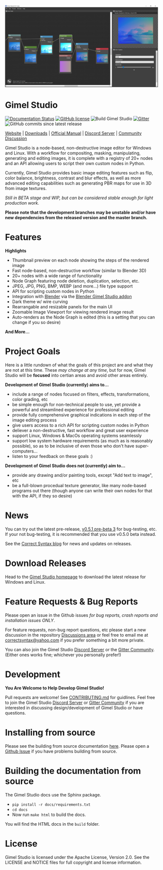 !["Gimel Studio"](/screenshots/gimel-studio-ui-03.jpg?raw=true "Gimel Studio")

Gimel Studio
============

[![Documentation Status](https://readthedocs.org/projects/gimel-studio/badge/?version=latest)](https://gimel-studio.readthedocs.io/en/latest/?badge=latest)
[![GitHub license](https://img.shields.io/github/license/Correct-Syntax/Gimel-Studio?color=light-green)](https://github.com/Correct-Syntax/Gimel-Studio/blob/master/LICENSE)
![Build Gimel Studio](https://github.com/Correct-Syntax/Gimel-Studio/workflows/Build%20Gimel%20Studio/badge.svg)
[![Gitter](https://badges.gitter.im/Gimel-Studio/community.svg)](https://gitter.im/Gimel-Studio/community?utm_source=badge&utm_medium=badge)
![GitHub commits since latest release](https://img.shields.io/github/commits-since/Correct-Syntax/Gimel-Studio/latest?style=flat)


[Website](https://correctsyntax.com/projects/gimel-studio/) | [Downloads](https://correctsyntax.com/projects/gimel-studio/#download) | [Official Manual](https://gimel-studio.readthedocs.io/en/latest/) | [Discord Server](https://discord.gg/RqwbDrVDpK) | [Community Discussion](https://github.com/Correct-Syntax/Gimel-Studio/discussions)


Gimel Studio is a node-based, non-destructive image editor for Windows and Linux. With a workflow for compositing, masking, manipulating, generating and editing images, it is complete with a registry of 20+ nodes and an API allowing users to script their own custom nodes in Python.

Currently, Gimel Studio provides basic image editing features such as flip, color balance, brightness, contrast and blur effects, as well as more advanced editing capabilities such as generating PBR maps for use in 3D from image textures.

*Still in BETA stage and WIP, but can be considered stable enough for light production work.*

**Please note that the development branches may be unstable and/or have new dependencies from the released version and the master branch.**


# Features

**Highlights**

  * Thumbnail preview on each node showing the steps of the rendered image
  * Fast node-based, non-destructive workflow (similar to Blender 3D)
  * 20+ nodes with a wide range of functionality
  * Node Graph featuring node deletion, duplication, selection, etc.
  * JPEG, JPG, PNG, BMP, WEBP (and more...) file type support
  * API for scripting custom nodes in Python
  * Integration with [Blender](https://blender.org) via the [Blender Gimel Studio addon](https://github.com/Correct-Syntax/Blender-Gimel-Studio-Addon)
  * Dark theme w/ wire curving
  * Rearrangable and resizable panels for the main UI
  * Zoomable Image Viewport for viewing rendered image result
  * Auto-renders as the Node Graph is edited (this is a setting that you can change if you so desire)

**And More...**


# Project Goals

Here is a little rundown of what the goals of this project are and what they are not at this time. These *may change at any time*, but for now, Gimel Studio will be **focused** into certian areas and avoid other areas entirely.

**Development of Gimel Studio (currently) aims to...**

* include a range of nodes focused on filters, effects, transformations, color grading, etc
* be simple enough for non-technical people to use, yet provide a powerful and streamlined experience for professional editing
* provide fully comprehensive graphical indications in each step of the image editing process
* give users access to a rich API for scripting custom nodes in Python
* deliever a non-destructive, fast workflow and great user experience
* support Linux, Windows & MacOs operating systems seamlessly
* support low system hardware requirements (as much as is reasonably possible), so as to be inclusive of even those who don't have super-computers...
* listen to your feedback on these goals :)

**Development of Gimel Studio does not (currently) aim to...**

* provide any drawing and/or painting tools, except "Add text to image", etc
* be a full-blown procedual texture generator, like many node-based programs out there (though anyone can write their own nodes for that with the API, if they so desire)


# News

You can try out the latest pre-release, [v0.5.1 pre-beta 3](https://github.com/Correct-Syntax/Gimel-Studio/releases/tag/v0.5.1-pre-beta3) for bug-testing, etc. If your not bug-testing, it is recommended that you use v0.5.0 beta instead.

See the <a href="https://correctsyntax.com/blog/">Correct Syntax blog</a> for news and updates on releases.


# Download Releases

Head to the <a href="https://correctsyntax.com/projects/gimel-studio/">Gimel Studio homepage</a> to download the latest release for Windows and Linux.


# Feature Requests & Bug Reports

Please open an issue in the Github issues *for bug reports, crash reports and installation issues ONLY*.

For feature requests, non-bug report questions, etc please start a new discussion in the repository [Discussions area](https://github.com/Correct-Syntax/Gimel-Studio/discussions) or feel free to email me at <correctsyntax@yahoo.com> if you prefer something a bit more private.

You can also join the Gimel Studio [Discord Server](https://discord.gg/RqwbDrVDpK) or the [Gitter Community](https://gitter.im/Gimel-Studio/general?utm_source=share-link&utm_medium=link&utm_campaign=share-link). (Either ones works fine; whichever you personally prefer!)


# Development

**You Are Welcome to Help Develop Gimel Studio!**

Pull requests are welcome! See [CONTRIBUTING.md](CONTRIBUTING.md) for guidlines. Feel  free to join the Gimel Studio [Discord Server](https://discord.gg/RqwbDrVDpK) or [Gitter Community](https://gitter.im/Gimel-Studio/community) if you are interested in discussing design/development of Gimel Studio or have questions.


# Installing from source

Please see the building from source documentation <a href="https://gimel-studio.readthedocs.io/en/latest/install.html#building-from-source">here</a>. Please open a [Github Issue](https://github.com/Correct-Syntax/Gimel-Studio/issues/new/choose) if you have problems building from source.


# Building the documentation from source

The Gimel Studio docs use the Sphinx package.

  * ``pip install -r docs/requirements.txt``
  * ``cd docs``
  * Now run ``make html`` to build the docs.

You will find the HTML docs in the ``build`` folder.


# License

Gimel Studio is licensed under the Apache License, Version 2.0. See the LICENSE and NOTICE files for full copyright and license information.
